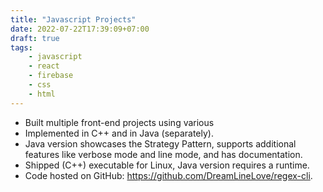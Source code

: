 ```yaml
---
title: "Javascript Projects"
date: 2022-07-22T17:39:09+07:00
draft: true
tags:
    - javascript
    - react
    - firebase
    - css
    - html
---
```


- Built multiple front-end projects using various
- Implemented in C++ and in Java (separately).
- Java version showcases the Strategy Pattern, supports additional features like verbose mode and line mode, and has documentation.
- Shipped (C++) executable for Linux, Java version requires a runtime.
- Code hosted on GitHub: https://github.com/DreamLineLove/regex-cli.
